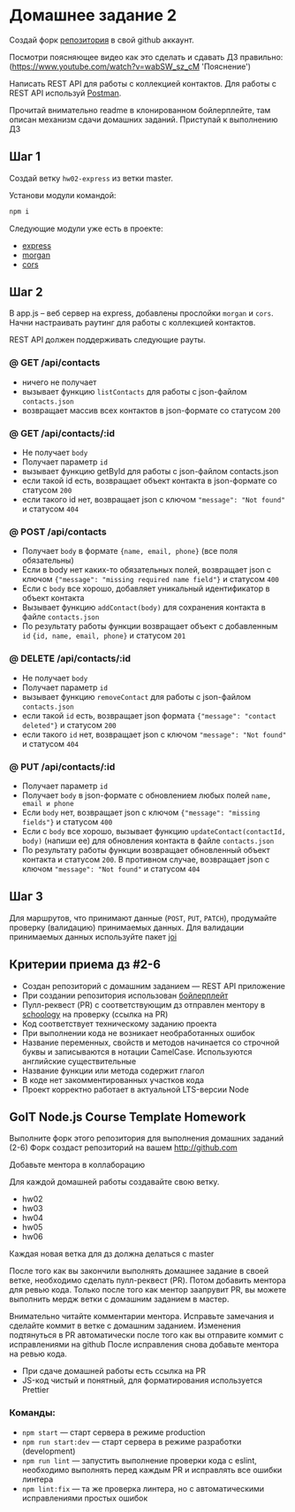 # Домашнее задание 2

Создай форк [репозитория](https://github.com/goitacademy/nodejs-homework-template) в свой github аккаунт.

Посмотри поясняющее видео как это сделать и сдавать ДЗ правильно: (https://www.youtube.com/watch?v=wabSW_sz_cM 'Пояснение')

Написать REST API для работы с коллекцией контактов. Для работы с REST API используй [Postman](https://www.getpostman.com/).

Прочитай внимательно readme в клонированном бойлерплейте, там описан механизм сдачи домашних заданий. Приступай к выполнению ДЗ

## Шаг 1

Создай ветку `hw02-express` из ветки master.

Установи модули командой:

```bash
npm i
```

Следующие модули уже есть в проекте:

- [express](https://www.npmjs.com/package/express)
- [morgan](https://www.npmjs.com/package/morgan)
- [cors](https://www.npmjs.com/package/cors)

## Шаг 2

В app.js – веб сервер на express, добавлены прослойки `morgan` и `cors`. Начни настраивать раутинг для работы с коллекцией контактов.

REST API должен поддерживать следующие рауты.

### @ GET /api/contacts

- ничего не получает
- вызывает функцию `listContacts` для работы с json-файлом `contacts.json`
- возвращает массив всех контактов в json-формате со статусом `200`

### @ GET /api/contacts/:id

- Не получает `body`
- Получает параметр `id`
- вызывает функцию getById для работы с json-файлом contacts.json
- если такой id есть, возвращает объект контакта в json-формате со статусом `200`
- если такого id нет, возвращает json с ключом `"message": "Not found"` и статусом `404`

### @ POST /api/contacts

- Получает `body` в формате `{name, email, phone}` (все поля обязательны)
- Если в body нет каких-то обязательных полей, возвращает json с ключом `{"message": "missing required name field"}` и статусом `400`
- Если с `body` все хорошо, добавляет уникальный идентификатор в объект контакта
- Вызывает функцию `addContact(body)` для сохранения контакта в файле `contacts.json`
- По результату работы функции возвращает объект с добавленным `id` `{id, name, email, phone}` и статусом `201`

### @ DELETE /api/contacts/:id

- Не получает `body`
- Получает параметр `id`
- вызывает функцию `removeContact` для работы с json-файлом `contacts.json`
- если такой `id` есть, возвращает json формата `{"message": "contact deleted"}` и статусом `200`
- если такого `id` нет, возвращает json с ключом `"message": "Not found"` и статусом `404`

### @ PUT /api/contacts/:id

- Получает параметр `id`
- Получает `body` в json-формате c обновлением любых полей `name, email и phone`
- Если `body` нет, возвращает json с ключом `{"message": "missing fields"}` и статусом `400`
- Если с `body` все хорошо, вызывает функцию `updateContact(contactId, body)` (напиши ее) для обновления контакта в файле `contacts.json`
- По результату работы функции возвращает обновленный объект контакта и статусом `200`. В противном случае, возвращает json с ключом `"message": "Not found"` и статусом `404`

## Шаг 3

Для маршрутов, что принимают данные (`POST`, `PUT`, `PATCH`), продумайте проверку (валидацию) принимаемых данных. Для валидации принимаемых данных используйте пакет [joi](https://github.com/sideway/joi)

## Критерии приема дз #2-6

- Создан репозиторий с домашним заданием &mdash; REST API приложение
- При создании репозитория использован [бойлерплейт](https://github.com/goitacademy/nodejs-homework-template)
- Пулл-реквест (PR) с соответствующим дз отправлен ментору в [schoology](https://app.schoology.com/login) на проверку (ссылка на PR)
- Код соответствует техническому заданию проекта
- При выполнении кода не возникает необработанных ошибок
- Название переменных, свойств и методов начинается со строчной буквы и записываются в нотации CamelCase. Используются английские существительные
- Название функции или метода содержит глагол
- В коде нет закомментированных участков кода
- Проект корректно работает в актуальной LTS-версии Node

## GoIT Node.js Course Template Homework

Выполните форк этого репозитория для выполнения домашних заданий (2-6)
Форк создаст репозиторий на вашем http://github.com

Добавьте ментора в коллаборацию

Для каждой домашней работы создавайте свою ветку.

- hw02
- hw03
- hw04
- hw05
- hw06

Каждая новая ветка для дз должна делаться с master

После того как вы закончили выполнять домашнее задание в своей ветке, необходимо сделать пулл-реквест (PR). Потом добавить ментора для ревью кода. Только после того как ментор заапрувит PR, вы можете выполнить мердж ветки с домашним заданием в мастер.

Внимательно читайте комментарии ментора. Исправьте замечания и сделайте коммит в ветке с домашним заданием. Изменения подтянуться в PR автоматически после того как вы отправите коммит с исправлениями на github
После исправления снова добавьте ментора на ревью кода.

- При сдаче домашней работы есть ссылка на PR
- JS-код чистый и понятный, для форматирования используется Prettier

### Команды:

- `npm start` &mdash; старт сервера в режиме production
- `npm run start:dev` &mdash; старт сервера в режиме разработки (development)
- `npm run lint` &mdash; запустить выполнение проверки кода с eslint, необходимо выполнять перед каждым PR и исправлять все ошибки линтера
- `npm lint:fix` &mdash; та же проверка линтера, но с автоматическими исправлениями простых ошибок
